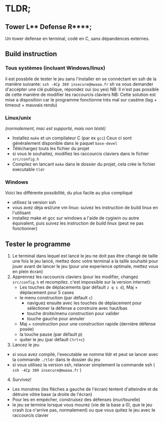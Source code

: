 # TLDR;
## Tower L** Defense R****;

Un tower defense en terminal, codé en C, sans dépandences externes.

## Build instruction
### Tous systèmes (incluant Windows/linux)
il est possbile de tester le jeu sans l'installer en se connéctant en ssh de la manière suivante:
`ssh -4Cp 389 insecure@mwaaa.fr`
sh va vous demander d'accépter une clé publique, répondez oui (ou yes)
NB: Il n'est pas possible de cette manière de modifier les raccourcis claviers
NB: Cette solution est mise a disposition car le programme fonctionne très mal sur caséine (lag + timeout + mauvais rendu)
### Linux/unix
 _(normalement, mac est supporté, mais non tésté)_
 - Installez `make` et un compilateur C (par ex `gcc`)
    Ceux ci sont généralement disponible dans le paquet `base-devel`
 - Téléchargez touts les fichier du projet
 - si vous le souhaitez, modifiez les raccourcis claviers dans le fichier `src/config.h`
 - Compilez en lancant `make` dans le dossier du projet, cela crée le fichier executable `tldr`
### Windows
 Voici les différente possibilité, du plus facile au plus compliqué
 - utilisez la version ssh
 - vous avez déja wsl/une vm linux: suivez les instruction de build linux en l'utilisant
 - installez make et gcc sur windows a l'aide de cygiwin ou autre équivalent, puis suivez les instruction de build linux (peut ne pas fonctionner)

## Tester le programme

1) Le terminal dans lequel est lancé le jeu ne doit pas être changé de taille une fois le jeu lancé, mettez donc votre terminal
    a la taille souhaité pour jouer avant de lancer le jeu (pour une experience optimale, mettez vous en plein écran)
2) Apprennez les raccourcis claviers (pour les modifier, changez `src/config.h` et recompilez. c'est impossible sur la version internet):
    - Les touches de déplacements (par défault `z q s d`), Maj + déplacement pour 5 cases
    - le menu construction (par défault `c`)
      - naviguez ensuite avec les touches de déplacement pour séléctioner la défense a construire avec haut/bas
      - touche droite/menu construction pour valider
      - touche gauche pour annuler
    - Maj + construction pour une construction rapide (dernière défense posée)
    - la touche pause (par défault p)
    - quiter le jeu (par défault `Ctrl+c`)
3) Lancez le jeu
 - si vous avez compilé, l'executable se nomme tldr et peut se lancer avec la commande `./tldr` dans le dossier du jeu
 - si vous utilisez la version ssh, relancer simplement la commande ssh ( ` ssh -4Cp 389 insecure@mwaaa.fr ` )
4) Survivez!
 - Les monstres (les flèches a gauche de l'écran) tentent d'atteindre et de détruire vôtre base (a droite de l'écran)
 - Pour les en empécher, construisez des défenses (mur/tourelle)
 - le jeu se termine lorsque vous mourez (vie de la base a 0),
 que le jeu crash (ca n'arrive pas, normalement) ou que vous quitez le jeu avec le raccourcis clavier
